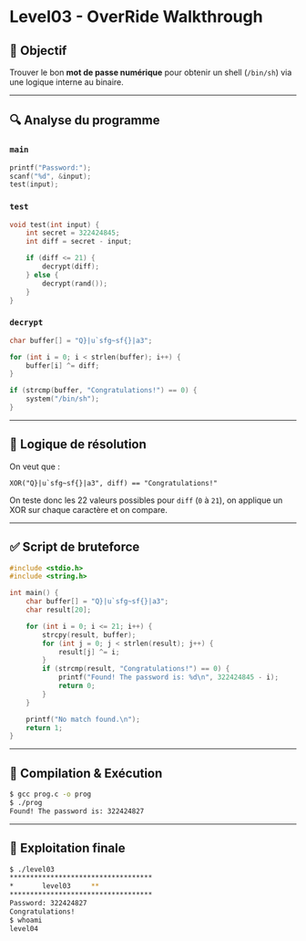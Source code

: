 # Level03 - OverRide Walkthrough

## 🎯 Objectif

Trouver le bon **mot de passe numérique** pour obtenir un shell (`/bin/sh`) via une logique interne au binaire.

---

## 🔍 Analyse du programme

### `main`

```c
printf("Password:");
scanf("%d", &input);
test(input);                 
```

### `test`

```c
void test(int input) {
    int secret = 322424845;
    int diff = secret - input;

    if (diff <= 21) {
        decrypt(diff);
    } else {
        decrypt(rand());
    }
}
```

### `decrypt`

```c
char buffer[] = "Q}|u`sfg~sf{}|a3";

for (int i = 0; i < strlen(buffer); i++) {
    buffer[i] ^= diff;
}

if (strcmp(buffer, "Congratulations!") == 0) {
    system("/bin/sh");
}
```

---

## 🧠 Logique de résolution

On veut que :

```
XOR("Q}|u`sfg~sf{}|a3", diff) == "Congratulations!"
```

On teste donc les 22 valeurs possibles pour `diff` (`0` à `21`), on applique un XOR sur chaque caractère et on compare.

---

## ✅ Script de bruteforce

```c
#include <stdio.h>
#include <string.h>

int main() {
    char buffer[] = "Q}|u`sfg~sf{}|a3";
    char result[20];

    for (int i = 0; i <= 21; i++) {
        strcpy(result, buffer);
        for (int j = 0; j < strlen(result); j++) {
            result[j] ^= i;
        }
        if (strcmp(result, "Congratulations!") == 0) {
            printf("Found! The password is: %d\n", 322424845 - i);
            return 0;
        }
    }

    printf("No match found.\n");
    return 1;
}
```

---

## 🧪 Compilation & Exécution

```bash
$ gcc prog.c -o prog
$ ./prog
Found! The password is: 322424827
```

---

## 🚀 Exploitation finale

```bash
$ ./level03
***********************************
*		level03		**
***********************************
Password: 322424827
Congratulations!
$ whoami
level04
```


